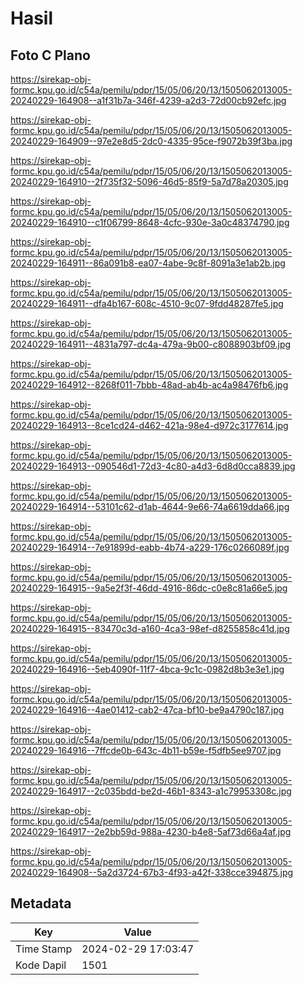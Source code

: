 # Hasil

## Foto C Plano

https://sirekap-obj-formc.kpu.go.id/c54a/pemilu/pdpr/15/05/06/20/13/1505062013005-20240229-164908--a1f31b7a-346f-4239-a2d3-72d00cb92efc.jpg

https://sirekap-obj-formc.kpu.go.id/c54a/pemilu/pdpr/15/05/06/20/13/1505062013005-20240229-164909--97e2e8d5-2dc0-4335-95ce-f9072b39f3ba.jpg

https://sirekap-obj-formc.kpu.go.id/c54a/pemilu/pdpr/15/05/06/20/13/1505062013005-20240229-164910--2f735f32-5096-46d5-85f9-5a7d78a20305.jpg

https://sirekap-obj-formc.kpu.go.id/c54a/pemilu/pdpr/15/05/06/20/13/1505062013005-20240229-164910--c1f06799-8648-4cfc-930e-3a0c48374790.jpg

https://sirekap-obj-formc.kpu.go.id/c54a/pemilu/pdpr/15/05/06/20/13/1505062013005-20240229-164911--86a091b8-ea07-4abe-9c8f-8091a3e1ab2b.jpg

https://sirekap-obj-formc.kpu.go.id/c54a/pemilu/pdpr/15/05/06/20/13/1505062013005-20240229-164911--dfa4b167-608c-4510-9c07-9fdd48287fe5.jpg

https://sirekap-obj-formc.kpu.go.id/c54a/pemilu/pdpr/15/05/06/20/13/1505062013005-20240229-164911--4831a797-dc4a-479a-9b00-c8088903bf09.jpg

https://sirekap-obj-formc.kpu.go.id/c54a/pemilu/pdpr/15/05/06/20/13/1505062013005-20240229-164912--8268f011-7bbb-48ad-ab4b-ac4a98476fb6.jpg

https://sirekap-obj-formc.kpu.go.id/c54a/pemilu/pdpr/15/05/06/20/13/1505062013005-20240229-164913--8ce1cd24-d462-421a-98e4-d972c3177614.jpg

https://sirekap-obj-formc.kpu.go.id/c54a/pemilu/pdpr/15/05/06/20/13/1505062013005-20240229-164913--090546d1-72d3-4c80-a4d3-6d8d0cca8839.jpg

https://sirekap-obj-formc.kpu.go.id/c54a/pemilu/pdpr/15/05/06/20/13/1505062013005-20240229-164914--53101c62-d1ab-4644-9e66-74a6619dda66.jpg

https://sirekap-obj-formc.kpu.go.id/c54a/pemilu/pdpr/15/05/06/20/13/1505062013005-20240229-164914--7e91899d-eabb-4b74-a229-176c0266089f.jpg

https://sirekap-obj-formc.kpu.go.id/c54a/pemilu/pdpr/15/05/06/20/13/1505062013005-20240229-164915--9a5e2f3f-46dd-4916-86dc-c0e8c81a66e5.jpg

https://sirekap-obj-formc.kpu.go.id/c54a/pemilu/pdpr/15/05/06/20/13/1505062013005-20240229-164915--83470c3d-a160-4ca3-98ef-d8255858c41d.jpg

https://sirekap-obj-formc.kpu.go.id/c54a/pemilu/pdpr/15/05/06/20/13/1505062013005-20240229-164916--5eb4090f-11f7-4bca-9c1c-0982d8b3e3e1.jpg

https://sirekap-obj-formc.kpu.go.id/c54a/pemilu/pdpr/15/05/06/20/13/1505062013005-20240229-164916--4ae01412-cab2-47ca-bf10-be9a4790c187.jpg

https://sirekap-obj-formc.kpu.go.id/c54a/pemilu/pdpr/15/05/06/20/13/1505062013005-20240229-164916--7ffcde0b-643c-4b11-b59e-f5dfb5ee9707.jpg

https://sirekap-obj-formc.kpu.go.id/c54a/pemilu/pdpr/15/05/06/20/13/1505062013005-20240229-164917--2c035bdd-be2d-46b1-8343-a1c79953308c.jpg

https://sirekap-obj-formc.kpu.go.id/c54a/pemilu/pdpr/15/05/06/20/13/1505062013005-20240229-164917--2e2bb59d-988a-4230-b4e8-5af73d66a4af.jpg

https://sirekap-obj-formc.kpu.go.id/c54a/pemilu/pdpr/15/05/06/20/13/1505062013005-20240229-164908--5a2d3724-67b3-4f93-a42f-338cce394875.jpg


## Metadata

| Key        | Value               |
| ---------- | ------------------- |
| Time Stamp | 2024-02-29 17:03:47 |
| Kode Dapil | 1501                |



